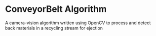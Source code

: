 # ConveyorBelt Algorithm

A camera-vision algorithm written using OpenCV to process and detect back materials in a recycling stream for ejection
